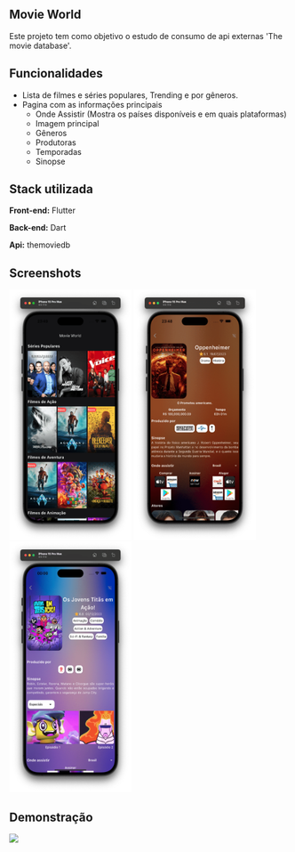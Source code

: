 
## Movie World

Este projeto tem como objetivo o estudo de consumo de api externas 'The movie database'.

## Funcionalidades

- Lista de filmes e séries populares, Trending e por gêneros.
- Pagina com as informações principais
  - Onde Assistir (Mostra os países disponíveis e em quais plataformas)
  - Imagem principal
  - Gêneros
  - Produtoras
  - Temporadas
  - Sinopse 

## Stack utilizada

**Front-end:** Flutter

**Back-end:** Dart

**Api:** themoviedb


## Screenshots

<img width="220" height="450" src="https://github.com/walex36/movie_world/blob/main/assets/prints/print_home.png?raw=true"> <img width="220" height="450" src="https://github.com/walex36/movie_world/blob/main/assets/prints/print_movie.png?raw=true"> <img width="220" height="450" src="https://github.com/walex36/movie_world/blob/main/assets/prints/print_tv.png?raw=true">


## Demonstração

![](https://github.com/walex36/movie_world/blob/main/assets/prints/demo.gif?raw=true)

